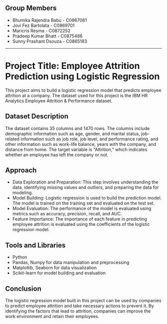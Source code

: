## Group Members
- Bhumika Rajendra Babu - C0867081
- Jovi Fez Bartolata - C0869701
- Maricris Resma - C0872252
- Pradeep Kumar Bhatt - C0875486
- Sunny Prashant Dsouza - C0865183
----


# Project Title: Employee Attrition Prediction using Logistic Regression
This project aims to build a logistic regression model that predicts employee attrition at a company. The dataset used for this project is the IBM HR Analytics Employee Attrition & Performance dataset.

## Dataset Description
The dataset contains 35 columns and 1470 rows. The columns include demographic information such as age, gender, and marital status, job-related information such as job role, job level, and performance rating, and other information such as work-life balance, years with the company, and distance from home. The target variable is "Attrition," which indicates whether an employee has left the company or not.

## Approach
- Data Exploration and Preparation: This step involves understanding the data, identifying missing values and outliers, and preparing the data for modeling.
- Model Building: Logistic regression is used to build the prediction model. The model is trained on the training set and evaluated on the test set.
- Model Evaluation: The performance of the model is evaluated using metrics such as accuracy, precision, recall, and AUC.
- Feature Importance: The importance of each feature in predicting employee attrition is evaluated using the coefficients of the logistic regression model.



## Tools and Libraries 
- Python
- Pandas, Numpy for data manipulation and preprocessing
- Matplotlib, Seaborn for data visualization
- Scikit-learn for model building and evaluation




## Conclusion
The logistic regression model built in this project can be used by companies to predict employee attrition and take necessary actions to prevent it. By identifying the factors that lead to attrition, companies can improve the work environment and retain their employees.

